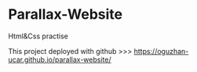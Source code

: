 # Parallax-Website

Html&Css practise

This project deployed with github >>> https://oguzhan-ucar.github.io/parallax-website/

